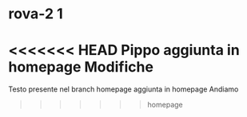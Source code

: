 # rova-2 1

<<<<<<< HEAD
Pippo
aggiunta in homepage
Modifiche
=======
Testo presente nel branch homepage
aggiunta in homepage
Andiamo 
>>>>>>> homepage

